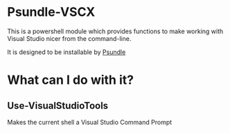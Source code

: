 # Psundle-VSCX

This is a powershell module which provides functions to make working with
Visual Studio nicer from the command-line.

It is designed to be installable by [Psundle](http://github.com/crmckenzie/psundle)

# What can I do with it?

## Use-VisualStudioTools

Makes the current shell a Visual Studio Command Prompt
